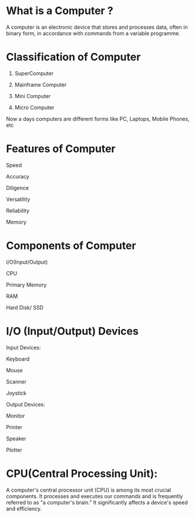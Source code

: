 # What is a Computer ?

A computer is an electronic device that stores and processes data, often in
binary form, in accordance with commands from a variable programme.


# Classification of Computer

1. SuperComputer

2. Mainframe Computer

3. Mini Computer

4. Micro Computer

Now a days computers are different forms like PC, Laptops, Mobile Phones, etc




# Features of Computer

Speed

Accuracy

Diligence

Versatility

Reliability

Memory




# Components of Computer

I/O(Input/Output)

CPU

Primary Memory

RAM

Hard Disk/ SSD





# I/O (Input/Output) Devices

Input Devices:

Keyboard

Mouse

Scanner

Joystick

Output Devices:

Monitor

Printer

Speaker

Plotter





# CPU(Central Processing Unit):

A computer's central processor unit (CPU) is among its most crucial
components. It processes and executes our commands and is frequently
referred to as "a computer's brain." It significantly affects a device's speed
and efficiency.



